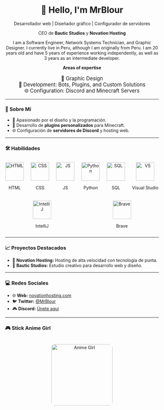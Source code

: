 <div align="center">
  <h1>👋 Hello, I'm MrBlour</h1>
  <p>Desarrollador web | Diseñador gráfico | Configurador de servidores</p>
  <p>CEO de <strong>Bautic Studios</strong> y <strong>Novation Hosting</strong></p>
  <p>I am a Software Engineer, Network Systems Technician, and Graphic Designer. I currently live in Peru, although I am originally from Peru. I am 20 years old and have 5 years of experience working independently, as well as 3 years as an intermediate developer.</p>
  <p><strong>Areas of expertise</strong></p>
  <ul style="list-style-type: none; padding: 0; font-size: 1.2em;">
    <li>🎨 Graphic Design</li>
    <li>🧩 Development: Bots, Plugins, and Custom Solutions</li>
    <li>🌐 Configuration: Discord and Minecraft Servers</li>
  </ul>
</div>

---

### 🚀 **Sobre Mí**
- 🎨 Apasionado por el diseño y la programación.
- 🧩 Desarrollo de **plugins personalizados** para Minecraft.
- 🌐 Configuración de **servidores de Discord** y hosting web.

---

### 🛠️ **Habilidades**
<div align="center" style="display: flex; justify-content: space-around; flex-wrap: wrap; gap: 20px; margin-top: 30px;">
  <div style="display: flex; justify-content: center; align-items: center; flex-direction: column;">
    <img src="https://upload.wikimedia.org/wikipedia/commons/6/61/HTML5_logo_and_wordmark.svg" alt="HTML" width="60" />
    <p>HTML</p>
  </div>
  <div style="display: flex; justify-content: center; align-items: center; flex-direction: column;">
    <img src="https://upload.wikimedia.org/wikipedia/commons/6/62/CSS3_logo.svg" alt="CSS" width="60" />
    <p>CSS</p>
  </div>
  <div style="display: flex; justify-content: center; align-items: center; flex-direction: column;">
    <img src="https://upload.wikimedia.org/wikipedia/commons/6/61/JavaScript-logo.svg" alt="JS" width="60" />
    <p>JS</p>
  </div>
  <div style="display: flex; justify-content: center; align-items: center; flex-direction: column;">
    <img src="https://upload.wikimedia.org/wikipedia/commons/0/0a/Python_logo_2020.svg" alt="Python" width="60" />
    <p>Python</p>
  </div>
  <div style="display: flex; justify-content: center; align-items: center; flex-direction: column;">
    <img src="https://upload.wikimedia.org/wikipedia/commons/3/38/SQL_logo.svg" alt="SQL" width="60" />
    <p>SQL</p>
  </div>
  <div style="display: flex; justify-content: center; align-items: center; flex-direction: column;">
    <img src="https://upload.wikimedia.org/wikipedia/commons/3/3c/Visual_Studio_Logo_2019.svg" alt="VS" width="60" />
    <p>Visual Studio</p>
  </div>
  <div style="display: flex; justify-content: center; align-items: center; flex-direction: column;">
    <img src="https://upload.wikimedia.org/wikipedia/commons/9/96/IntelliJ_IDEA_Logo.png" alt="IntelliJ" width="60" />
    <p>IntelliJ</p>
  </div>
  <div style="display: flex; justify-content: center; align-items: center; flex-direction: column;">
    <img src="https://upload.wikimedia.org/wikipedia/commons/0/09/Brave_Logo_2021.png" alt="Brave" width="60" />
    <p>Brave</p>
  </div>
</div>

---

### 📈 **Proyectos Destacados**
- 🚀 **Novation Hosting:** Hosting de alta velocidad con tecnología de punta.  
- 🎨 **Bautic Studios:** Estudio creativo para desarrollo web y diseño.  

---

### 💻 **Redes Sociales**
- 🌐 **Web:** [novationhosting.com](https://novationhosting.com)  
- 🐦 **Twitter:** [@MrBlour](https://twitter.com/xpedz_mc)  
- 🎮 **Discord:** [Únete aquí](https://discord.gg/6fXKg7f5Uc)

---

### 🎮 **Stick Anime Girl**
<div align="center">
  <img src="https://i.imgflip.com/65efzo.gif" alt="Anime Girl" width="200" style="border-radius: 10px; margin-top: 20px;" />
</div>

